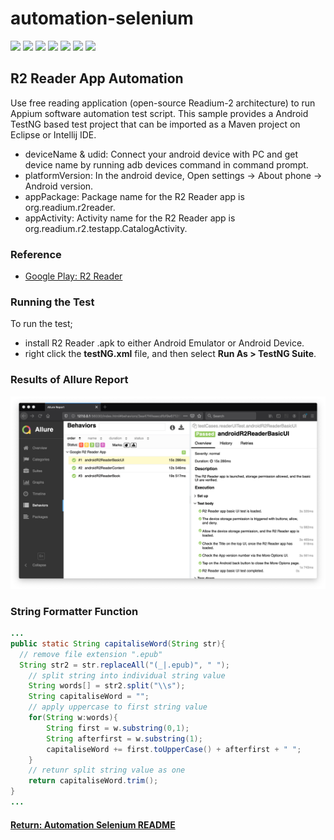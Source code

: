 # automation-selenium

[<img src="https://img.shields.io/badge/-Selenium-brightgreen">](https://www.selenium.dev/) [<img src="https://img.shields.io/badge/-Maven-orangered">](hhttps://maven.apache.org/) [<img src="https://img.shields.io/badge/-Eclipse_IDE-orange">](https://www.eclipse.org/) [<img src="https://img.shields.io/badge/-Java-darkred">](https://www.java.com/en/) [<img src="https://img.shields.io/badge/-TestNG-sandybrown">](https://testng.org/doc/index.html) [<img src="https://img.shields.io/badge/-Appium-blue">](https://appium.io/) [<img src="https://img.shields.io/badge/-Android-red">](https://www.android.com/intl/en_uk/)

## R2 Reader App Automation
Use free reading application (open-source Readium-2 architecture) to run Appium software automation test script. This sample provides a Android TestNG based test project that can be imported as a Maven project on Eclipse or Intellij IDE.
- deviceName & udid: Connect your android device with PC and get device name by running adb devices command in command prompt.
- platformVersion: In the android device, Open settings -> About phone -> Android version.
- appPackage: Package name for the R2 Reader app is org.readium.r2reader.
- appActivity: Activity name for the R2 Reader app is org.readium.r2.testapp.CatalogActivity.

### Reference
- [Google Play: R2 Reader](https://play.google.com/store/apps/details?id=org.readium.r2reader)

### Running the Test
To run the test;
- install R2 Reader .apk to either Android Emulator or Android Device.
- right click the __testNG.xml__ file, and then select __Run As > TestNG Suite__.

### Results of Allure Report
<img src="allureReporting.png" width="800">

### String Formatter Function
```java
...
public static String capitaliseWord(String str){
  // remove file extension ".epub"
  String str2 = str.replaceAll("(_|.epub)", " ");
    // split string into individual string value
    String words[] = str2.split("\\s");  
    String capitaliseWord = "";
    // apply uppercase to first string value
    for(String w:words){  
        String first = w.substring(0,1);  
        String afterfirst = w.substring(1);  
        capitaliseWord += first.toUpperCase() + afterfirst + " ";  
    }
    // retunr split string value as one
    return capitaliseWord.trim();  
}
...
```

#### [Return: Automation Selenium README](../README.md)